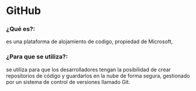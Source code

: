 # GitHub
### ¿Qué es?:
es una plataforma de alojamiento de codigo, propiedad de Microsoft, 
### ¿Para que se utiliza?: 
se utiliza para que los desarrolladores tengan la posibilidad de crear repositorios de código y guardarlos en la nube de forma segura, gestionado por un sistema de control de versiones llamado Git.




